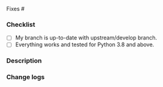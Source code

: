 <!-- Please create/claim an issue before sending a PR -->
<!-- Add issue number (Eg: fixes #123) -->

Fixes #

### Checklist

- [ ] My branch is up-to-date with upstream/develop branch.
- [ ] Everything works and tested for Python 3.8 and above.

### Description

<!-- Describe about what this PR does, previous state and new state of the output -->

### Change logs

<!-- #### Added -->
<!-- Edit these points below to describe the new features added with this PR -->
<!-- - Feature 1 -->
<!-- - Feature 2 -->

<!-- #### Changed -->
<!-- Edit these points below to describe the changes made in existing functionality with this PR -->
<!-- - Change 1 -->
<!-- - Change 1 -->

<!-- #### Fixed -->
<!-- Edit these points below to describe the bug fixes made with this PR -->
<!-- - Bug 1 -->

<!-- #### Removed -->
<!-- Edit these points below to describe the removed features with this PR -->
<!-- - Deprecated feature 1 -->
